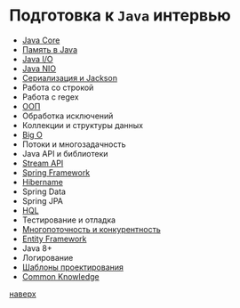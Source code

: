 # Подготовка к `Java` интервью

* [Java Core](java_core_prep.md)
* [Память в Java](java_memory_prep.md)
* [Java I/O](java_io_prep.md)
* [Java NIO](java_nio_prep.md)
* [Сериализация и Jackson](java_serialize_prep.md)
* Работа со строкой
* Работа с regex
* [ООП](java_oop_prep.md)
* Обработка исключений
* Коллекции и структуры данных
* [Big O](java_big_o_prep.md)
* Потоки и многозадачность
* Java API и библиотеки
* [Stream API](java_streamapi_prep.md)
* [Spring Framework](java_spring_framework_prep.md)
* [Hibername](java_hibernate_prep.md)
* Spring Data
* Spring JPA
* [HQL](java_db_hql_prep.md)
* Тестирование и отладка
* [Многопоточность и конкурентность](java_concurrency_prep.md)
* [Entity Framework](java_entity_framework_prep.md)
* Java 8+
* Логирование
* [Шаблоны проектирования](../design-patterns/design-patterns-main.md)
* [Common Knowledge](../common_knowledge/common_main.md)


[наверх](#подготовка-к-java-интервью)
